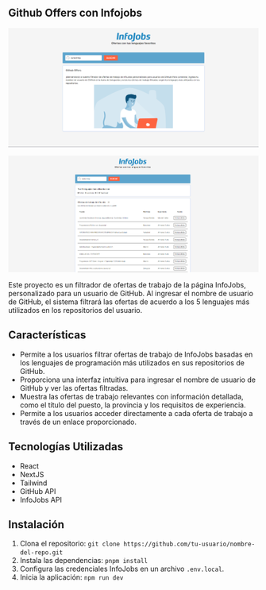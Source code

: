 ## Github Offers con Infojobs

![Captura 1](/screenshots/ss1.png)

![Captura 2](/screenshots/ss2.png)

Este proyecto es un filtrador de ofertas de trabajo de la página InfoJobs, personalizado para un usuario de GitHub. Al ingresar el nombre de usuario de GitHub, el sistema filtrará las ofertas de acuerdo a los 5 lenguajes más utilizados en los repositorios del usuario.

## Características

- Permite a los usuarios filtrar ofertas de trabajo de InfoJobs basadas en los lenguajes de programación más utilizados en sus repositorios de GitHub.
- Proporciona una interfaz intuitiva para ingresar el nombre de usuario de GitHub y ver las ofertas filtradas.
- Muestra las ofertas de trabajo relevantes con información detallada, como el título del puesto, la provincia y los requisitos de experiencia.
- Permite a los usuarios acceder directamente a cada oferta de trabajo a través de un enlace proporcionado.

## Tecnologías Utilizadas

- React
- NextJS
- Tailwind
- GitHub API
- InfoJobs API

## Instalación

1. Clona el repositorio: `git clone https://github.com/tu-usuario/nombre-del-repo.git`
2. Instala las dependencias: `pnpm install`
3. Configura las credenciales InfoJobs en un archivo `.env.local`.
4. Inicia la aplicación: `npm run dev`
